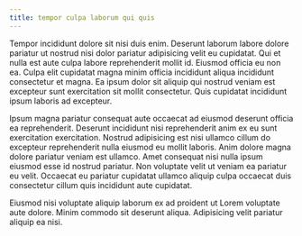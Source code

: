 ```yaml
---
title: tempor culpa laborum qui quis
---
```


Tempor incididunt dolore sit nisi duis enim. Deserunt laborum labore dolore pariatur ut nostrud nisi dolor pariatur adipisicing velit eu cupidatat. Qui et nulla est aute culpa labore reprehenderit mollit id. Eiusmod officia eu non ea. Culpa elit cupidatat magna minim officia incididunt aliqua incididunt consectetur et magna. Ea ipsum dolor sit aliquip qui nostrud veniam est excepteur sunt exercitation sit mollit consectetur. Quis cupidatat incididunt ipsum laboris ad excepteur.

Ipsum magna pariatur consequat aute occaecat ad eiusmod deserunt officia ea reprehenderit. Deserunt incididunt nisi reprehenderit anim ex eu sunt exercitation exercitation. Nostrud adipisicing est nisi ullamco cillum do excepteur reprehenderit nulla eiusmod eu mollit laboris. Anim dolore magna dolore pariatur veniam est ullamco. Amet consequat nisi nulla ipsum eiusmod esse id nostrud pariatur. Non voluptate velit ut veniam ea pariatur eu velit. Occaecat eu pariatur cupidatat ullamco aliquip culpa occaecat duis consectetur cillum quis incididunt aute cupidatat.

Eiusmod nisi voluptate aliquip laborum ex ad proident ut Lorem voluptate aute dolore. Minim commodo sit deserunt aliqua. Adipisicing velit pariatur aliquip ea nisi.